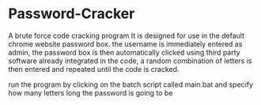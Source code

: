 # Password-Cracker
A brute force code cracking program
It is designed for use in the default chrome website password box. the username is immediately entered as admin, the password box is then automatically clicked using third party software already integrated in the code, a random combination of letters is then entered and repeated until the code is cracked.

run the program by clicking on the batch script called main.bat and specify how many letters long the password is going to be
